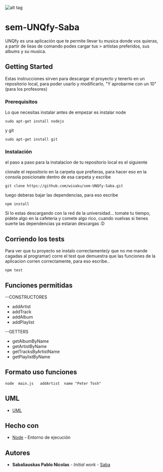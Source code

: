 

![alt tag](https://github.com/wisaku/sem-UNQfy-Saba/blob/master/unquify.jpg?raw=true)

  # sem-UNQfy-Saba

UNQfy es una aplicación que te permite llevar tu musica donde vos quieras, a partir de lieas de comando podes cargar tus > artistas preferidos, sus albums y su musica. 

## Getting Started

Estas instrucciones sirven para descargar el proyecto y tenerlo en un repositorio local, para poder usarlo y modificarlo, "Y aprobarme con un 10"(para los profesores)

### Prerequisitos

Lo que necesitas instalar antes de empezar es instalar node 

```
sudo apt-get install nodejs
```
y git
```
sudo apt-get install git
```
### Instalación

el paso a paso para la instalacion de tu repositorio local es el siguiente

clonate el repositorio en la carpeta que prefieras, 
para hacer eso en la consola posicionate dentro de esa carpeta y escribe

```
git clone https://github.com/wisaku/sem-UNQfy-Saba.git
```
luego deberas bajar las dependencias, para eso escribe

```
npm install
```

Si lo estas descargando con la red de la universidad... tomate tu tiempo, pidete algo en la cafeteria y comete algo rico, cuando vuelvas si tienes suerte las dependencias ya estaran descargas :D

## Corriendo los tests

Para ver que tu proyecto se instalo correctamente(y que no me mande cagadas al programar) corre el test que demuestra que las funciones de la aplicacion corren correctamente, para eso escribe..

```
npm test
```



## Funciones permitidas

--CONSTRUCTORES
- addArtist
- addTrack
- addAlbum
- addPlaylist

--GETTERS
- getAlbumByName
- getArtistByName
- getTracksByArtistName
- getPlaylistByName

## Formato uso funciones

```
node  main.js   addArtist  name "Peter Tosh"
```

## UML

* [UML](https://drive.google.com/file/d/185mpnGDflgvlAK5hwWwU4EDlZkJayPl9/view?usp=sharing)


## Hecho con

* [Node](https://nodejs.org/es/) - Entorno de ejecución


## Autores

* **Sabaliauskas Pablo Nicolas** - *Initial work* - [Saba](https://github.com/wisaku)
